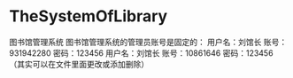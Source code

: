 # TheSystemOfLibrary
图书馆管理系统
图书馆管理系统的管理员账号是固定的：
用户名：刘馆长  账号：931942280  密码：123456
用户名：刘馆长  账号：10861646  密码：123456
（其实可以在文件里面更改或添加删除）
